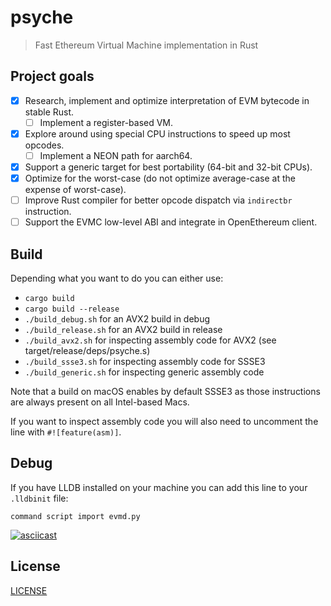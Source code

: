 # psyche

> Fast Ethereum Virtual Machine implementation in Rust

## Project goals

- [x] Research, implement and optimize interpretation of EVM bytecode
   in stable Rust.
   - [ ] Implement a register-based VM.
- [x] Explore around using special CPU instructions to speed up most opcodes.
   - [ ] Implement a NEON path for aarch64.
- [x] Support a generic target for best portability (64-bit and 32-bit CPUs).
- [x] Optimize for the worst-case (do not optimize average-case at the expense of
   worst-case).
- [ ] Improve Rust compiler for better opcode dispatch via ```indirectbr``` instruction.
- [ ] Support the EVMC low-level ABI and integrate in OpenEthereum client.

## Build

Depending what you want to do you can either use:

- ```cargo build```
- ```cargo build --release```
- ```./build_debug.sh``` for an AVX2 build in debug
- ```./build_release.sh``` for an AVX2 build in release
- ```./build_avx2.sh``` for inspecting assembly code for AVX2
  (see target/release/deps/psyche.s)
- ```./build_ssse3.sh``` for inspecting assembly code for SSSE3
- ```./build_generic.sh``` for inspecting generic assembly code


Note that a build on macOS enables by default SSSE3 as those instructions are
always present on all Intel-based Macs.

If you want to inspect assembly code you will also need to uncomment the line
with ```#![feature(asm)]```.

## Debug

If you have LLDB installed on your machine you can add this line to your ```.lldbinit``` file:

```command script import evmd.py```

[![asciicast](https://asciinema.org/a/360189.svg)](https://asciinema.org/a/360189)


## License

[LICENSE](https://github.com/elmattic/psyche/blob/master/LICENSE)
